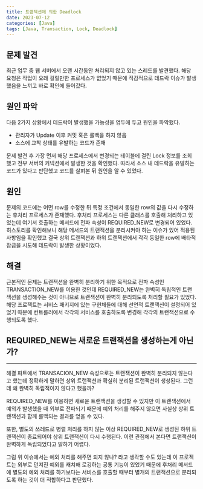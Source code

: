 ```yaml
---
title: 트랜잭션에 의한 Deadlock
date: 2023-07-12
categories: [Java]
tags: [Java, Transaction, Lock, Deadlock]
---
```


## 문제 발견
최근 업무 중 웹 서버에서 오랜 시간동안 처리되지 않고 있는 스레드를 발견했다. 해당 요청은 작업이 오래 걸릴만한 프로세스가 없었기 때문에 직감적으로 데드락 이슈가 발생했음을 느끼고 바로 확인에 들어갔다.

## 원인 파악
다음 2가지 상황에서 데드락이 발생했을 가능성을 염두에 두고 원인을 파악했다.
- 관리자가 Update 이후 커밋 혹은 롤백을 하지 않음
- 소스에 교착 상태를 유발하는 코드가 존재

문제 발견 후 가장 먼저 해당 프로세스에서 변경되는 테이블에 걸린 Lock 정보를 조회했고 전부 서버의 커넥션에서 발생한 것을 확인했다. 따라서 소스 내 데드락을 유발하는 코드가 있다고 판단했고 코드를 살펴본 뒤 원인을 알 수 있었다.

## 원인
문제의 코드에는 어떤 row를 수정한 뒤 특정 조건에서 동일한 row의 값을 다시 수정하는 후처리 프로세스가 존재했다. <span class="emphasis">후처리 프로세스는 다른 클래스를 호출해 처리하고 있었는데 여기서 호출하는 메서드에 전파 속성이 REQUIRED_NEW로 변경되어 있었다.</span> 
히스토리를 확인해보니 해당 메서드의 트랜잭션을 분리시켜야 하는 이슈가 있어 적용된 사항임을 확인했고 결국 <span class="very-danger">상위 트랜잭션과 하위 트랜잭션에서 각각 동일한 row에 배타적 잠금을 시도해 데드락이 발생한 상황</span>이었다.

## 해결
근본적인 문제는 트랜잭션을 완벽히 분리하기 위한 목적으로 전파 속성인 TRANSACTION_NEW를 이용한 것인데 REQUIRED_NEW는 완벽히 독립적인 트랜잭션을 생성해주는 것이 아니므로 트랜잭션이 완벽히 분리되도록 처리할 필요가 있었다. 해당 프로젝트는 서비스 패키지에 있는 구현체들에 대해 선언적 트랜잭션이 설정되어 있었기 때문에 컨트롤러에서 각각의 서비스를 호출하도록 변경해 각각의 트랜잭션으로 수행되도록 했다.

<div class="white-space--dot"></div>

## REQUIRED_NEW는 새로운 트랜잭션을 생성하는게 아닌가?
---
해결 파트에서 TRANSACION_NEW 속성으로는 트랜잭션이 완벽히 분리되지 않는다고 했는데 정확하게 말하면 상위 트랜잭션과 확실히 분리된 트랜잭션이 생성된다. 그런데 왜 완벽히 독립적이지 않다고 했을까?

REQUIRED_NEW를 이용하면 새로운 트랜잭션을 생성할 수 있지만 이 트랜잭션에서 예외가 발생했을 때 외부로 전파되기 때문에 예외 처리를 해주지 않으면 사실상 상위 트랜잭션과 함께 롤백되는 결과를 얻을 수 있다. 

또한, 별도의 쓰레드로 병렬 처리를 하지 않는 이상 REQUIRED_NEW로 생성된 하위 트랜잭션이 종료되어야 상위 트랜잭션이 다시 수행된다. 이런 관점에서 본다면 트랜잭션이 완벽하게 독립되었다고 말하기 어렵다.

그럼 위 이슈에서는 예외 처리를 해주면 되지 않나? 라고 생각할 수도 있는데 이 프로젝트는 외부로 던져진 예외를 캐치해 로깅하는 공통 기능이 있었기 때문에 후처리 메서드에 별도의 예외 처리를 하기보다는 서비스를 호출할 때부터 별개의 트랜잭션으로 분리되도록 하는 것이 더 적합하다고 판단했다. 